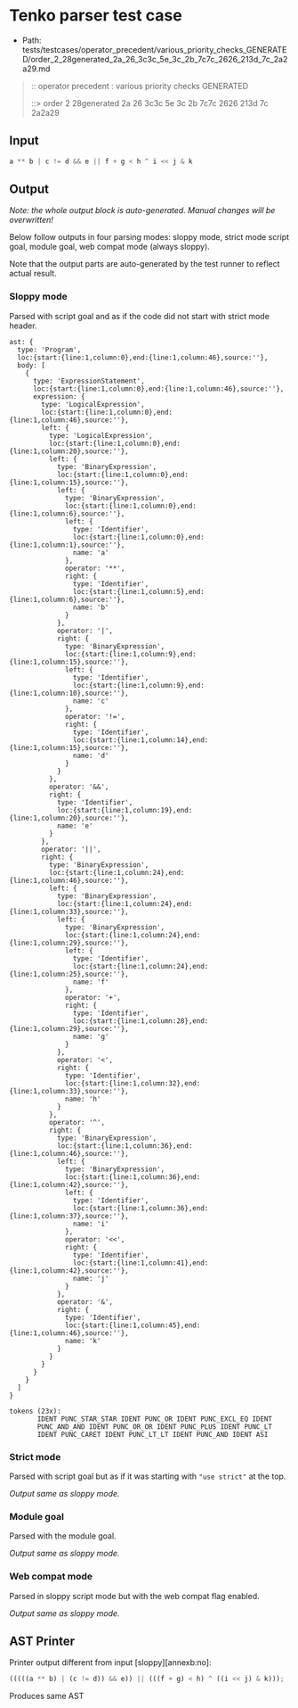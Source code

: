# Tenko parser test case

- Path: tests/testcases/operator_precedent/various_priority_checks_GENERATED/order_2_28generated_2a_26_3c3c_5e_3c_2b_7c7c_2626_213d_7c_2a2a29.md

> :: operator precedent : various priority checks GENERATED
>
> ::> order 2 28generated 2a 26 3c3c 5e 3c 2b 7c7c 2626 213d 7c 2a2a29

## Input

`````js
a ** b | c != d && e || f + g < h ^ i << j & k
`````

## Output

_Note: the whole output block is auto-generated. Manual changes will be overwritten!_

Below follow outputs in four parsing modes: sloppy mode, strict mode script goal, module goal, web compat mode (always sloppy).

Note that the output parts are auto-generated by the test runner to reflect actual result.

### Sloppy mode

Parsed with script goal and as if the code did not start with strict mode header.

`````
ast: {
  type: 'Program',
  loc:{start:{line:1,column:0},end:{line:1,column:46},source:''},
  body: [
    {
      type: 'ExpressionStatement',
      loc:{start:{line:1,column:0},end:{line:1,column:46},source:''},
      expression: {
        type: 'LogicalExpression',
        loc:{start:{line:1,column:0},end:{line:1,column:46},source:''},
        left: {
          type: 'LogicalExpression',
          loc:{start:{line:1,column:0},end:{line:1,column:20},source:''},
          left: {
            type: 'BinaryExpression',
            loc:{start:{line:1,column:0},end:{line:1,column:15},source:''},
            left: {
              type: 'BinaryExpression',
              loc:{start:{line:1,column:0},end:{line:1,column:6},source:''},
              left: {
                type: 'Identifier',
                loc:{start:{line:1,column:0},end:{line:1,column:1},source:''},
                name: 'a'
              },
              operator: '**',
              right: {
                type: 'Identifier',
                loc:{start:{line:1,column:5},end:{line:1,column:6},source:''},
                name: 'b'
              }
            },
            operator: '|',
            right: {
              type: 'BinaryExpression',
              loc:{start:{line:1,column:9},end:{line:1,column:15},source:''},
              left: {
                type: 'Identifier',
                loc:{start:{line:1,column:9},end:{line:1,column:10},source:''},
                name: 'c'
              },
              operator: '!=',
              right: {
                type: 'Identifier',
                loc:{start:{line:1,column:14},end:{line:1,column:15},source:''},
                name: 'd'
              }
            }
          },
          operator: '&&',
          right: {
            type: 'Identifier',
            loc:{start:{line:1,column:19},end:{line:1,column:20},source:''},
            name: 'e'
          }
        },
        operator: '||',
        right: {
          type: 'BinaryExpression',
          loc:{start:{line:1,column:24},end:{line:1,column:46},source:''},
          left: {
            type: 'BinaryExpression',
            loc:{start:{line:1,column:24},end:{line:1,column:33},source:''},
            left: {
              type: 'BinaryExpression',
              loc:{start:{line:1,column:24},end:{line:1,column:29},source:''},
              left: {
                type: 'Identifier',
                loc:{start:{line:1,column:24},end:{line:1,column:25},source:''},
                name: 'f'
              },
              operator: '+',
              right: {
                type: 'Identifier',
                loc:{start:{line:1,column:28},end:{line:1,column:29},source:''},
                name: 'g'
              }
            },
            operator: '<',
            right: {
              type: 'Identifier',
              loc:{start:{line:1,column:32},end:{line:1,column:33},source:''},
              name: 'h'
            }
          },
          operator: '^',
          right: {
            type: 'BinaryExpression',
            loc:{start:{line:1,column:36},end:{line:1,column:46},source:''},
            left: {
              type: 'BinaryExpression',
              loc:{start:{line:1,column:36},end:{line:1,column:42},source:''},
              left: {
                type: 'Identifier',
                loc:{start:{line:1,column:36},end:{line:1,column:37},source:''},
                name: 'i'
              },
              operator: '<<',
              right: {
                type: 'Identifier',
                loc:{start:{line:1,column:41},end:{line:1,column:42},source:''},
                name: 'j'
              }
            },
            operator: '&',
            right: {
              type: 'Identifier',
              loc:{start:{line:1,column:45},end:{line:1,column:46},source:''},
              name: 'k'
            }
          }
        }
      }
    }
  ]
}

tokens (23x):
       IDENT PUNC_STAR_STAR IDENT PUNC_OR IDENT PUNC_EXCL_EQ IDENT
       PUNC_AND_AND IDENT PUNC_OR_OR IDENT PUNC_PLUS IDENT PUNC_LT
       IDENT PUNC_CARET IDENT PUNC_LT_LT IDENT PUNC_AND IDENT ASI
`````

### Strict mode

Parsed with script goal but as if it was starting with `"use strict"` at the top.

_Output same as sloppy mode._

### Module goal

Parsed with the module goal.

_Output same as sloppy mode._

### Web compat mode

Parsed in sloppy script mode but with the web compat flag enabled.

_Output same as sloppy mode._

## AST Printer

Printer output different from input [sloppy][annexb:no]:

````js
(((((a ** b) | (c != d)) && e)) || (((f + g) < h) ^ ((i << j) & k)));
````

Produces same AST
